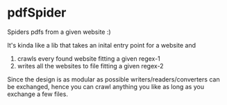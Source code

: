 pdfSpider
=========

Spiders pdfs from a given website :)

It's kinda like a lib that takes an inital entry point for a website 
and 
  1. crawls every found website fitting a given regex-1
  2. writes all the websites to file fitting a given regex-2
  
Since the design is as modular as possible writers/readers/converters can be exchanged,
hence you can crawl anything you like as long as you exchange a few files.
